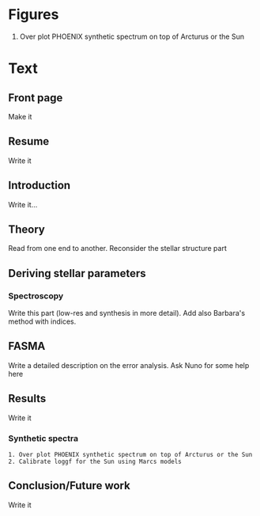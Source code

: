 # Figures
1. Over plot PHOENIX synthetic spectrum on top of Arcturus or the Sun


# Text

## Front page
Make it

## Resume
Write it

## Introduction
Write it...

## Theory
Read from one end to another. Reconsider the stellar structure part

## Deriving stellar parameters

### Spectroscopy
Write this part (low-res and synthesis in more detail).
Add also Barbara's method with indices.

## FASMA
Write a detailed description on the error analysis. Ask Nuno for some help here

## Results
Write it
### Synthetic spectra
    1. Over plot PHOENIX synthetic spectrum on top of Arcturus or the Sun
    2. Calibrate loggf for the Sun using Marcs models

## Conclusion/Future work
Write it
